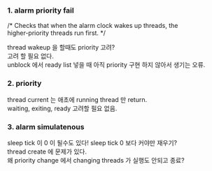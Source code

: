 ### 1. alarm priority fail

 /* Checks that when the alarm clock wakes up threads, the  
 higher-priority threads run first. */  

 thread wakeup 을 할때도 priority 고려?  
 고려 할 필요 없다.  
 unblock 에서 ready list 넣을 때 아직 priority 구현 하지 않아서 생기는 오류.  

### 2. priority

thread current 는 애초에 running thread 만 return.  
waiting, exiting, ready 고려할 필요 없음.  

### 3. alarm simulatenous

sleep tick 이 0 이 될수도 있다!
sleep tick 0 보다 커야만 재우기?  
thread create 에 문제가 있다.  
왜 priority change 에서 changing threads 가 실행도 안되고  종료?  
